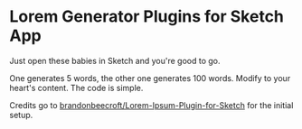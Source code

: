 # Lorem Generator Plugins for Sketch App

Just open these babies in Sketch and you're good to go.

One generates 5 words, the other one generates 100 words. Modify to your heart's content. The code is simple.

Credits go to [brandonbeecroft/Lorem-Ipsum-Plugin-for-Sketch](https://github.com/brandonbeecroft/Lorem-Ipsum-Plugin-for-Sketch) for the initial setup.
